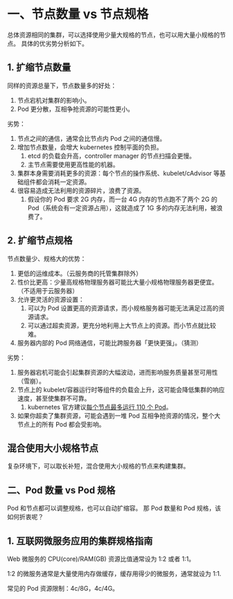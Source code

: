 # 一、节点数量 vs 节点规格

总体资源相同的集群，可以选择使用少量大规格的节点，也可以用大量小规格的节点。
具体的优劣势分析如下。

## 1. 扩缩节点数量

同样的资源总量下，节点数量多的好处：

1. 节点宕机对集群的影响小。
2. Pod 更分散，互相争抢资源的可能性更小。

劣势：

1. 节点之间的通信，通常会比节点内 Pod 之间的通信慢。
2. 增加节点数量，会增大 kubernetes 控制平面的负担。
   1. etcd 的负载会升高，controller manager 的节点扫描会更慢。
   2. 主节点需要使用更高性能的机器。
1. 集群本身需要消耗更多的资源：每个节点的操作系统、kubelet/cAdvisor 等基础组件都会消耗一定资源。
1. 很容易造成无法利用的资源碎片，浪费了资源。
   1. 假设你的 Pod 要求 2G 内存，而一台 4G 内存的节点跑不了两个 2G 的 Pod（系统会有一定资源占用），这就造成了 1G 多的内存无法利用，被浪费了。


## 2. 扩缩节点规格

节点数量少、规格大的优势：

1. 更低的运维成本。（云服务商的托管集群除外）
1. 性价比更高：少量高规格物理服务器可能比大量小规格物理服务器更便宜。（不适用于云服务器）
2. 允许更灵活的资源设置：
   1. 可以为 Pod 设置更高的资源请求，而小规格服务器可能无法满足过高的资源请求。
   2. 可以通过超卖资源，更充分地利用上大节点上的资源。而小节点就比较难。
3. 服务器内部的 Pod 网络通信，可能比跨服务器「更快更强」。（猜测）

劣势：

1. 服务器宕机可能会引起集群资源的大幅波动，进而影响服务质量甚至可用性（雪崩）。
1. 节点上的 kubelet/容器运行时等组件的负载会上升，这可能会降低集群的响应速度，甚至使集群不可靠。
   1. kubernetes 官方建议[每个节点最多运行 110 个 Pod](https://kubernetes.io/docs/setup/best-practices/cluster-large/)。
2. 如果你超卖了集群资源，可能会遇到一堆 Pod 互相争抢资源的情况，整个大节点上的所有 Pod 都会受影响。


## 混合使用大小规格节点

复杂环境下，可以取长补短，混合使用大小规格的节点来构建集群。


## 二、Pod 数量 vs Pod 规格

Pod 和节点都可以调整规格，也可以自动扩缩容。
那 Pod 数量和 Pod 规格，该如何折衷呢？

## 1. 互联网微服务应用的集群规格指南

Web 微服务的 CPU(core)/RAM(GB) 资源比值通常设为 1:2 或者 1:1。

1:2 的微服务通常是大量使用内存做缓存，缓存用得少的微服务，通常就设为 1:1.

常见的 Pod 资源限制：4c/8G，4c/4G。



